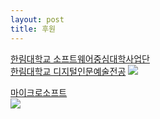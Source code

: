 ```yaml
---
layout: post
title: 후원
---
```


[한림대학교 소프트웨어중심대학사업단](http://hlsw.hallym.ac.kr)                    
[한림대학교 디지털인문예술전공](https://sites.google.com/view/dah-hallym)
<img src='http://drive.google.com/uc?export=view&id=1cDxMY7umFL_tdjAESh1K44TG4wwBifc8' /><br>
            
[마이크로소프트](https://www.microsoft.com/ko-kr)           
<img src='http://drive.google.com/uc?export=view&id=1EKr_MRA-iv3AiI635dhLYlV3Ha3ctZBF' /><br>        